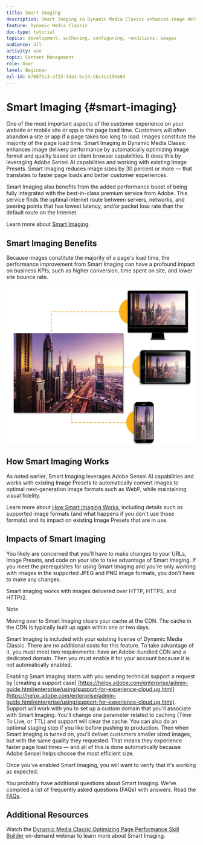 ```yaml
---
title: Smart Imaging
description: Smart Imaging in Dynamic Media Classic enhances image delivery performance by automatically optimizing image format and quality based on client browser capabilities. It does this by leveraging Adobe Sensei AI capabilities and working with existing Image Presets. Learn more about Smart Imaging and how you can use it to offer better customer experiences through faster page loads.
feature: Dynamic Media Classic
doc-type: tutorial
topics: development, authoring, configuring, renditions, images
audience: all
activity: use
topic: Content Management
role: User
level: Beginner
exl-id: 678671c3-af25-4da1-bc14-cbc4cc19be8d
---
```

# Smart Imaging {#smart-imaging}

One of the most important aspects of the customer experience on your website or mobile site or app is the page load time. Customers will often abandon a site or app if a page takes too long to load. Images constitute the majority of the page load time. Smart Imaging in Dynamic Media Classic enhances image delivery performance by automatically optimizing image format and quality based on client browser capabilities. It does this by leveraging Adobe Sensei AI capabilities and working with existing Image Presets. Smart Imaging reduces image sizes by 30 percent or more — that translates to faster page loads and better customer experiences.

Smart Imaging also benefits from the added performance boost of being fully integrated with the best-in-class premium service from Adobe. This service finds the optimal internet route between servers, networks, and peering points that has lowest latency, and/or packet loss rate than the default route on the Internet.

Learn more about [Smart Imaging](https://experienceleague.adobe.com/docs/experience-manager-64/assets/dynamic/imaging-faq.html).

## Smart Imaging Benefits

Because images constitute the majority of a page's load time, the performance improvement from Smart Imaging can have a profound impact on business KPIs, such as higher conversion, time spent on site, and lower site bounce rate.

![image](assets/smart-imaging/smart-imaging-1.png)

## How Smart Imaging Works

As noted earlier, Smart Imaging leverages Adobe Sensei AI capabilities and works with existing Image Presets to automatically convert images to optimal next-generation image formats such as WebP, while maintaining visual fidelity.

Learn more about [How Smart Imaging Works](https://experienceleague.adobe.com/docs/experience-manager-64/assets/dynamic/imaging-faq.html#how-does-smart-imaging-work), including details such as supported image formats (and what happens if you don't use those formats) and its impact on existing Image Presets that are in use.

## Impacts of Smart Imaging

You likely are concerned that you'll have to make changes to your URLs, Image Presets, and code on your site to take advantage of Smart Imaging. If you meet the prerequisites for using Smart Imaging and you're only working with images in the supported JPEG and PNG image formats, you don't have to make any changes.

Smart imaging works with images delivered over HTTP, HTTPS, and HTTP/2.

>[!NOTE]
>
>Moving over to Smart Imaging clears your cache at the CDN. The cache in the CDN is typically built up again within one or two days.

Smart Imaging is included with your existing license of Dynamic Media Classic. There are no additional costs for this feature. To take advantage of it, you must meet two requirements: have an Adobe-bundled CDN and a dedicated domain. Then you must enable it for your account because it is not automatically enabled.

Enabling Smart Imaging starts with you sending technical support a request by |creating a support case| [https://helpx.adobe.com/enterprise/admin-guide.html/enterprise/using/support-for-experience-cloud.ug.html](https://helpx.adobe.com/enterprise/admin-guide.html/enterprise/using/support-for-experience-cloud.ug.html). Support will work with you to set up a custom domain that you'll associate with Smart Imaging. You'll change one parameter related to caching (Time To Live, or TTL) and support will clear the cache. You can also do an optional staging step if you like before pushing to production. Then when Smart Imaging is turned on, you'll deliver customers smaller sized images, but with the same quality they requested. That means they experience faster page load times — and all of this is done automatically because Adobe Sensei helps choose the most efficient size.

Once you've enabled Smart Imaging, you will want to verify that it's working as expected.

You probably have additional questions about Smart Imaging. We've compiled a list of frequently asked questions (FAQs) with answers. Read the [FAQs](https://experienceleague.adobe.com/docs/experience-manager-64/assets/dynamic/imaging-faq.html).

## Additional Resources

Watch the [Dynamic Media Classic Optimizing Page Performance Skill Builder](https://seminars.adobeconnect.com/pzc1gw0cihpv) on-demand webinar to learn more about Smart Imaging.
